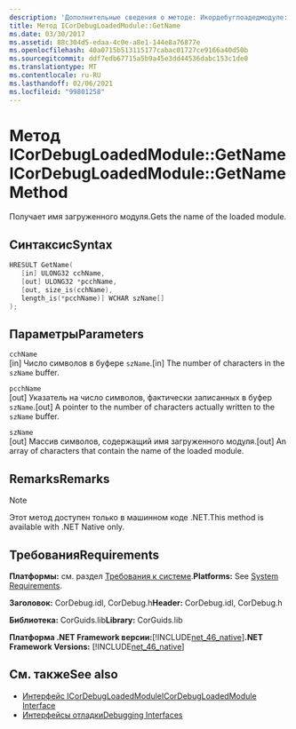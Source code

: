 ```yaml
---
description: 'Дополнительные сведения о методе: Икордебуглоадедмодуле:: Name'
title: Метод ICorDebugLoadedModule::GetName
ms.date: 03/30/2017
ms.assetid: 88c304d5-edaa-4c0e-a8e1-144e8a76877e
ms.openlocfilehash: 40a0715b513115177cabac01727ce9166a40d50b
ms.sourcegitcommit: ddf7edb67715a5b9a45e3dd44536dabc153c1de0
ms.translationtype: MT
ms.contentlocale: ru-RU
ms.lasthandoff: 02/06/2021
ms.locfileid: "99801258"
---
```

# <a name="icordebugloadedmodulegetname-method"></a><span data-ttu-id="78ce7-103">Метод ICorDebugLoadedModule::GetName</span><span class="sxs-lookup"><span data-stu-id="78ce7-103">ICorDebugLoadedModule::GetName Method</span></span>

<span data-ttu-id="78ce7-104">Получает имя загруженного модуля.</span><span class="sxs-lookup"><span data-stu-id="78ce7-104">Gets the name of the loaded module.</span></span>  
  
## <a name="syntax"></a><span data-ttu-id="78ce7-105">Синтаксис</span><span class="sxs-lookup"><span data-stu-id="78ce7-105">Syntax</span></span>  
  
```cpp  
HRESULT GetName(  
   [in] ULONG32 cchName,  
   [out] ULONG32 *pcchName,  
   [out, size_is(cchName),  
   length_is(*pcchName)] WCHAR szName[]  
);  
```  
  
## <a name="parameters"></a><span data-ttu-id="78ce7-106">Параметры</span><span class="sxs-lookup"><span data-stu-id="78ce7-106">Parameters</span></span>  

 `cchName`  
 <span data-ttu-id="78ce7-107">[in] Число символов в буфере `szName`.</span><span class="sxs-lookup"><span data-stu-id="78ce7-107">[in] The number of characters in the `szName` buffer.</span></span>  
  
 `pcchName`  
 <span data-ttu-id="78ce7-108">[out] Указатель на число символов, фактически записанных в буфер `szName`.</span><span class="sxs-lookup"><span data-stu-id="78ce7-108">[out] A pointer to the number of characters actually written to the `szName` buffer.</span></span>  
  
 `szName`  
 <span data-ttu-id="78ce7-109">[out] Массив символов, содержащий имя загруженного модуля.</span><span class="sxs-lookup"><span data-stu-id="78ce7-109">[out] An array of characters that contain the name of the loaded module.</span></span>  
  
## <a name="remarks"></a><span data-ttu-id="78ce7-110">Remarks</span><span class="sxs-lookup"><span data-stu-id="78ce7-110">Remarks</span></span>  
  
> [!NOTE]
> <span data-ttu-id="78ce7-111">Этот метод доступен только в машинном коде .NET.</span><span class="sxs-lookup"><span data-stu-id="78ce7-111">This method is available with .NET Native only.</span></span>  
  
## <a name="requirements"></a><span data-ttu-id="78ce7-112">Требования</span><span class="sxs-lookup"><span data-stu-id="78ce7-112">Requirements</span></span>  

 <span data-ttu-id="78ce7-113">**Платформы:** см. раздел [Требования к системе](../../get-started/system-requirements.md).</span><span class="sxs-lookup"><span data-stu-id="78ce7-113">**Platforms:** See [System Requirements](../../get-started/system-requirements.md).</span></span>  
  
 <span data-ttu-id="78ce7-114">**Заголовок:** CorDebug.idl, CorDebug.h</span><span class="sxs-lookup"><span data-stu-id="78ce7-114">**Header:** CorDebug.idl, CorDebug.h</span></span>  
  
 <span data-ttu-id="78ce7-115">**Библиотека:** CorGuids.lib</span><span class="sxs-lookup"><span data-stu-id="78ce7-115">**Library:** CorGuids.lib</span></span>  
  
 <span data-ttu-id="78ce7-116">**Платформа .NET Framework версии:**[!INCLUDE[net_46_native](../../../../includes/net-46-native-md.md)]</span><span class="sxs-lookup"><span data-stu-id="78ce7-116">**.NET Framework Versions:** [!INCLUDE[net_46_native](../../../../includes/net-46-native-md.md)]</span></span>  
  
## <a name="see-also"></a><span data-ttu-id="78ce7-117">См. также</span><span class="sxs-lookup"><span data-stu-id="78ce7-117">See also</span></span>

- [<span data-ttu-id="78ce7-118">Интерфейс ICorDebugLoadedModule</span><span class="sxs-lookup"><span data-stu-id="78ce7-118">ICorDebugLoadedModule Interface</span></span>](icordebugloadedmodule-interface.md)
- [<span data-ttu-id="78ce7-119">Интерфейсы отладки</span><span class="sxs-lookup"><span data-stu-id="78ce7-119">Debugging Interfaces</span></span>](debugging-interfaces.md)
